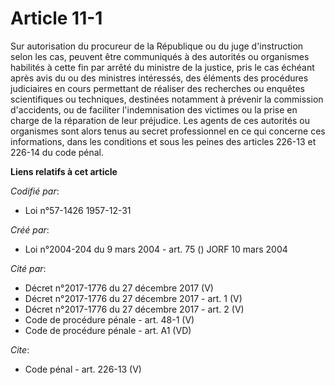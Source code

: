 # Article 11-1

Sur autorisation du procureur de la République ou du juge d'instruction selon les cas, peuvent être communiqués à des
autorités ou organismes habilités à cette fin par arrêté du ministre de la justice, pris le cas échéant après avis du ou des
ministres intéressés, des éléments des procédures judiciaires en cours permettant de réaliser des recherches ou enquêtes
scientifiques ou techniques, destinées notamment à prévenir la commission d'accidents, ou de faciliter l'indemnisation des
victimes ou la prise en charge de la réparation de leur préjudice. Les agents de ces autorités ou organismes sont alors tenus
au secret professionnel en ce qui concerne ces informations, dans les conditions et sous les peines des articles 226-13 et
226-14 du code pénal.

**Liens relatifs à cet article**

_Codifié par_:

  - Loi n°57-1426 1957-12-31

_Créé par_:

  - Loi n°2004-204 du 9 mars 2004 - art. 75 () JORF 10 mars 2004

_Cité par_:

  - Décret n°2017-1776 du 27 décembre 2017 (V)
  - Décret n°2017-1776 du 27 décembre 2017 - art. 1 (V)
  - Décret n°2017-1776 du 27 décembre 2017 - art. 2 (V)
  - Code de procédure pénale - art. 48-1 (V)
  - Code de procédure pénale - art. A1 (VD)

_Cite_:

  - Code pénal - art. 226-13 (V)
